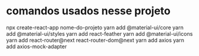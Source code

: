 # comandos usados nesse projeto

npx create-react-app nome-do-projeto
yarn add @material-ui/core
yarn add @material-ui/styles
yarn add react-feather
yarn add @material-ui/icons
yarn add react-router@next react-router-dom@next
yarn add axios
yarn add axios-mock-adapter
